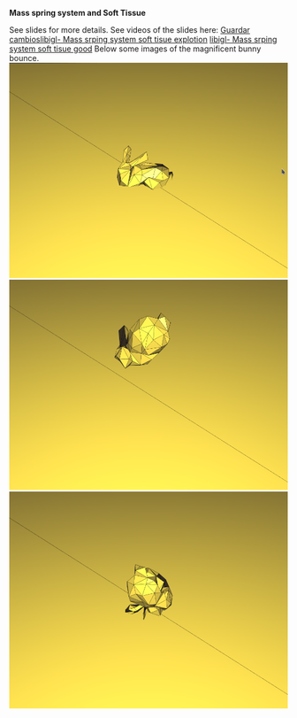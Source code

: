 **Mass spring system and Soft Tissue**

See slides for more details.
See videos of the slides here:
[Guardar cambioslibigl- Mass srping system soft tisue explotion](https://youtu.be/Yd_L4Kd0GjE)
[libigl- Mass srping system soft tisue good](https://youtu.be/U-NebBkrkh8)
Below some images of the magnificent bunny bounce.
![](bunny1.png)
![](bunny2.png)
![](bunny3.png)
